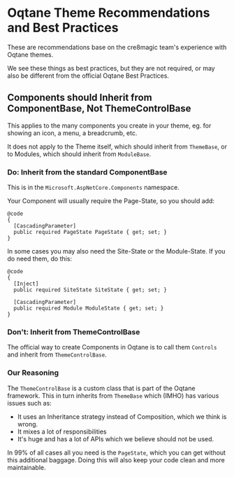 
# Oqtane Theme Recommendations and Best Practices

These are recommendations base on the cre8magic team's experience with Oqtane themes.

We see these things as best practices, but they are not required,
or may also be different from the official Oqtane Best Practices.





## Components should Inherit from ComponentBase, Not ThemeControlBase

This applies to the many components you create in your theme, eg. for showing an icon, a menu, a breadcrumb, etc.

It does not apply to the Theme itself, which should inherit from `ThemeBase`,
or to Modules, which should inherit from `ModuleBase`.

### Do: Inherit from the standard ComponentBase

This is in the `Microsoft.AspNetCore.Components` namespace.

Your Component will usually require the Page-State, so you should add:

```razor
@code
{
  [CascadingParameter]
  public required PageState PageState { get; set; }
}

```

In some cases you may also need the Site-State or the Module-State.
If you do need them, do this:

```razor
@code
{
  [Inject]
  public required SiteState SiteState { get; set; }

  [CascadingParameter]
  public required Module ModuleState { get; set; }
}
```


### Don't: Inherit from ThemeControlBase

The official way to create Components in Oqtane
is to call them `Controls` and inherit from `ThemeControlBase`.

### Our Reasoning

The `ThemeControlBase` is a custom class that is part of the Oqtane framework.
This in turn inherits from `ThemeBase` which (IMHO) has various issues such as:

- It uses an Inheritance strategy instead of Composition, which we think is wrong.
- It mixes a lot of responsibilities
- It's huge and has a lot of APIs which we believe should not be used.

In 99% of all cases all you need is the `PageState`, which you can get without this additional baggage.
Doing this will also keep your code clean and more maintainable.


